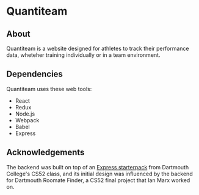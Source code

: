 # Quantiteam

## About
Quantiteam is a website designed for athletes to track their performance data, wheteher training individually or in a team environment.

## Dependencies
Quantiteam uses these web tools:
* React 
* Redux
* Node.js
* Webpack
* Babel
* Express

## Acknowledgements
The backend was built on top of an [Express starterpack](https://github.com/dartmouth-cs52/express-babel-starter) from Dartmouth College's CS52 class, and its initial design was influenced by the backend for Dartmouth Roomate Finder, a CS52 final project that Ian Marx worked on.
